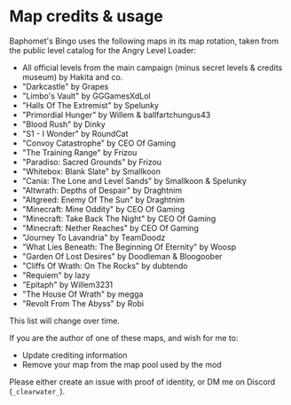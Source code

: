 ﻿# Map credits & usage

Baphomet's Bingo uses the following maps in its map rotation, taken from the public level catalog for the Angry Level Loader:

- All official levels from the main campaign (minus secret levels & credits museum) by Hakita and co.
- "Darkcastle" by Grapes
- "Limbo's Vault" by GGGamesXdLol
- "Halls Of The Extremist" by Spelunky
- "Primordial Hunger" by Willem & ballfartchungus43
- "Blood Rush" by Dinky
- "S1 - I Wonder" by RoundCat
- "Convoy Catastrophe" by CEO Of Gaming
- "The Training Range" by Frizou
- "Paradiso: Sacred Grounds" by Frizou
- "Whitebox: Blank Slate" by Smallkoon
- "Cania: The Lone and Level Sands" by Smallkoon & Spelunky
- "Altwrath: Depths of Despair" by Draghtnim
- "Altgreed: Enemy Of The Sun" by Draghtnim
- "Minecraft: Mine Oddity" by CEO Of Gaming
- "Minecraft: Take Back The Night" by CEO Of Gaming
- "Minecraft: Nether Reaches" by CEO Of Gaming
- "Journey To Lavandria" by TeamDoodz
- "What Lies Beneath: The Beginning Of Eternity" by Woosp
- "Garden Of Lost Desires" by Doodleman & Bloogoober
- "Cliffs Of Wrath: On The Rocks" by dubtendo
- "Requiem" by lazy
- "Epitaph" by Willem3231
- "The House Of Wrath" by megga
- "Revolt From The Abyss" by Robi

This list will change over time.

If you are the author of one of these maps, and wish for me to:
- Update crediting information
- Remove your map from the map pool used by the mod

Please either create an issue with proof of identity, or DM me on Discord (`_clearwater_`).